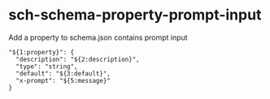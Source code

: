 # sch-schema-property-prompt-input

Add a property to schema.json contains prompt input

```
"${1:property}": {
  "description": "${2:description}",
  "type": "string",
  "default": "${3:default}",
  "x-prompt": "${5:message}"
}
```
